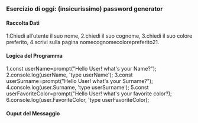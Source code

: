 ### Esercizio di oggi: (insicurissimo) password generator
#### Raccolta Dati
1.Chiedi all’utente il suo nome,
2.chiedi il suo cognome,
3.chiedi il suo colore preferito,
4.scrivi sulla pagina nomecognomecolorepreferito21.

#### Logica del Programma
1.const userName=prompt("Hello User! what's your Name?");
2.console.log(userName, 'type userName');
3.const userSurname=prompt("Hello User! what's your Surname?");
4.console.log(user.Surname, 'type userSurname');
5.const userFavoriteColor=prompt("Hello User! what's your favorite color?);
6.console.log(user.FavoriteColor, 'type userFavoriteColor);

#### Ouput del Messaggio


